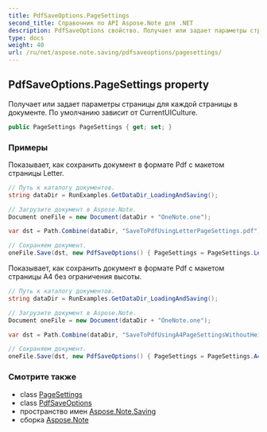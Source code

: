 ```yaml
---
title: PdfSaveOptions.PageSettings
second_title: Справочник по API Aspose.Note для .NET
description: PdfSaveOptions свойство. Получает или задает параметры страницы для каждой страницы в документе. По умолчанию зависит от CurrentUICulture.
type: docs
weight: 40
url: /ru/net/aspose.note.saving/pdfsaveoptions/pagesettings/
---
```

## PdfSaveOptions.PageSettings property

Получает или задает параметры страницы для каждой страницы в документе. По умолчанию зависит от CurrentUICulture.

```csharp
public PageSettings PageSettings { get; set; }
```

### Примеры

Показывает, как сохранить документ в формате Pdf с макетом страницы Letter.

```csharp
// Путь к каталогу документов.
string dataDir = RunExamples.GetDataDir_LoadingAndSaving();

// Загрузите документ в Aspose.Note.
Document oneFile = new Document(dataDir + "OneNote.one");

var dst = Path.Combine(dataDir, "SaveToPdfUsingLetterPageSettings.pdf");

// Сохраняем документ.
oneFile.Save(dst, new PdfSaveOptions() { PageSettings = PageSettings.Letter });
```

Показывает, как сохранить документ в формате Pdf с макетом страницы A4 без ограничения высоты.

```csharp
// Путь к каталогу документов.
string dataDir = RunExamples.GetDataDir_LoadingAndSaving();

// Загрузите документ в Aspose.Note.
Document oneFile = new Document(dataDir + "OneNote.one");

var dst = Path.Combine(dataDir, "SaveToPdfUsingA4PageSettingsWithoutHeightLimit.pdf");

// Сохраняем документ.
oneFile.Save(dst, new PdfSaveOptions() { PageSettings = PageSettings.A4NoHeightLimit });
```

### Смотрите также

* class [PageSettings](../../pagesettings/)
* class [PdfSaveOptions](../)
* пространство имен [Aspose.Note.Saving](../../pdfsaveoptions/)
* сборка [Aspose.Note](../../../)


